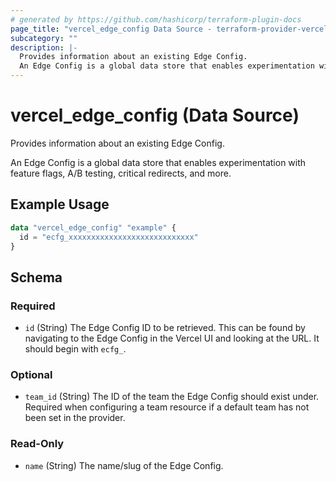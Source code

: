 ```yaml
---
# generated by https://github.com/hashicorp/terraform-plugin-docs
page_title: "vercel_edge_config Data Source - terraform-provider-vercel"
subcategory: ""
description: |-
  Provides information about an existing Edge Config.
  An Edge Config is a global data store that enables experimentation with feature flags, A/B testing, critical redirects, and more.
---
```


# vercel_edge_config (Data Source)

Provides information about an existing Edge Config.

An Edge Config is a global data store that enables experimentation with feature flags, A/B testing, critical redirects, and more.

## Example Usage

```terraform
data "vercel_edge_config" "example" {
  id = "ecfg_xxxxxxxxxxxxxxxxxxxxxxxxxxxx"
}
```

<!-- schema generated by tfplugindocs -->
## Schema

### Required

- `id` (String) The Edge Config ID to be retrieved. This can be found by navigating to the Edge Config in the Vercel UI and looking at the URL. It should begin with `ecfg_`.

### Optional

- `team_id` (String) The ID of the team the Edge Config should exist under. Required when configuring a team resource if a default team has not been set in the provider.

### Read-Only

- `name` (String) The name/slug of the Edge Config.
